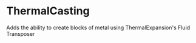 # ThermalCasting

Adds the ability to create blocks of metal using ThermalExpansion's Fluid Transposer